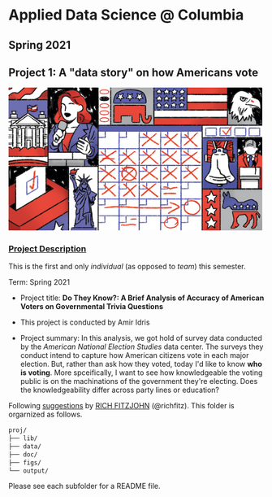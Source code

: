 # Applied Data Science @ Columbia
## Spring 2021
## Project 1: A "data story" on how Americans vote

<img src="figs/title1.jpeg" width="500">

### [Project Description](doc/)
This is the first and only *individual* (as opposed to *team*) this semester. 

Term: Spring 2021

+ Project title: **Do They Know?: A Brief Analysis of Accuracy of American Voters on Governmental Trivia Questions**
+ This project is conducted by Amir Idris

+ Project summary: In this analysis, we got hold of survey data conducted by the *American National Election Studies* data center. The surveys they conduct intend to capture how American citizens vote in each major election. But, rather than ask how they voted, today I'd like to know **who is voting**. More spceifically, I want to see how knowledgeable the voting public is on the machinations of the government they're electing. Does the knowledgeability differ across party lines or education?

Following [suggestions](http://nicercode.github.io/blog/2013-04-05-projects/) by [RICH FITZJOHN](http://nicercode.github.io/about/#Team) (@richfitz). This folder is orgarnized as follows.

```
proj/
├── lib/
├── data/
├── doc/
├── figs/
└── output/
```

Please see each subfolder for a README file.
